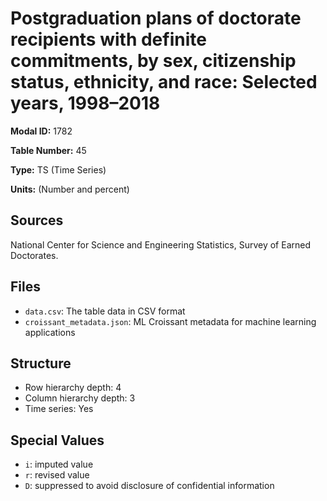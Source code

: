 # Postgraduation plans of doctorate recipients with definite commitments, by sex, citizenship status, ethnicity, and race: Selected years, 1998&#8211;2018

**Modal ID:** 1782

**Table Number:** 45

**Type:** TS (Time Series)

**Units:** (Number and percent)

## Sources

National Center for Science and Engineering Statistics, Survey of Earned Doctorates.

## Files

- `data.csv`: The table data in CSV format
- `croissant_metadata.json`: ML Croissant metadata for machine learning applications

## Structure

- Row hierarchy depth: 4
- Column hierarchy depth: 3
- Time series: Yes

## Special Values

- `i`: imputed value
- `r`: revised value
- `D`: suppressed to avoid disclosure of confidential information
